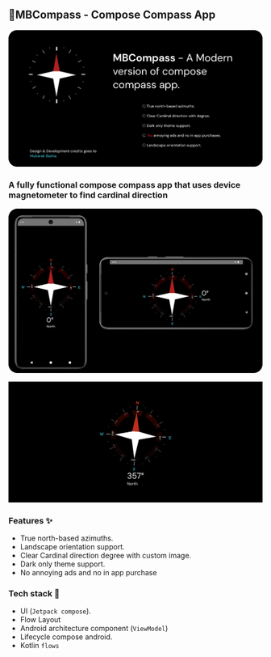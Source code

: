 ## 🧭MBCompass - Compose Compass App

![Banner MBCompass](BannerMBCompass.png)


### A fully functional compose compass app that uses device magnetometer to find cardinal direction

![Overview MBCompass](OverviewMBCompass.png)

![MBCompass App](MBCompassAppDemo.gif)

### Features ✨

- True north-based azimuths.
- Landscape orientation support.
- Clear Cardinal direction degree with custom image.
- Dark only theme support.
- No annoying ads and no in app purchase

### Tech stack 🧱

- UI (`Jetpack compose`).
- Flow Layout
- Android architecture component (`ViewModel`)
- Lifecycle compose android.
- Kotlin `flows`